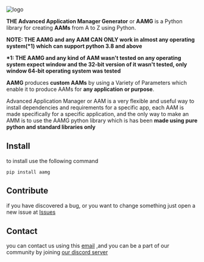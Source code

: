 ![logo](https://github.com/user-attachments/assets/83fb5d63-0bbe-496d-a4dd-e626af53ac7b)

**THE Advanced Application Manager Generator**  or **AAMG** is a Python library for creating **AAMs** from A to Z using Python.

**NOTE: THE AAMG and any AAM CAN ONLY work in almost any operating system(\*1) which can support python 3.8 and above**

**\*1: THE AAMG and any kind of AAM wasn't tested on any operating system expect window
and the 32-bit version of it wasn't tested, only window 64-bit operating system was tested**

**AAMG** produces **custom AAMs** by using a Variety of Parameters which enable it
to produce AAMs for **any application or purpose**.

Advanced Application Manager or AAM is a very flexible and useful way to install dependencies and requirements for a specific app,
each AAM is made specifically for a specific application, and the only way to make an AMM is to use the AAMG python library
which is has been **made using pure python and standard libraries only**

## Install

to install use the following command

<code>pip install aamg</code>

## Contribute

if you have discovered a bug, or you want to change something just open a new issue
at [Issues](https://github.com/WeDu-official/AAMG/issues)

## Contact

you can contact us using this [email](mailto:fplu.the.founder@gmail.com)
,and you can be a part of our community by joining [our discord server](https://discord.gg/mnduzx6yUg)